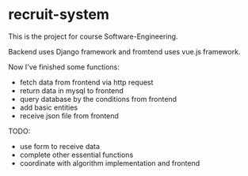 # recruit-system

This is the project for course Software-Engineering.

Backend uses Django framework and fromtend uses vue.js framework.

Now I've finished some functions:
+ fetch data from frontend via http request
+ return data in mysql to frontend
+ query database by the conditions from frontend
+ add basic entities
+ receive json file from frontend

TODO: 
+ use form to receive data 
+ complete other essential functions
+ coordinate with algorithm implementation and frontend
